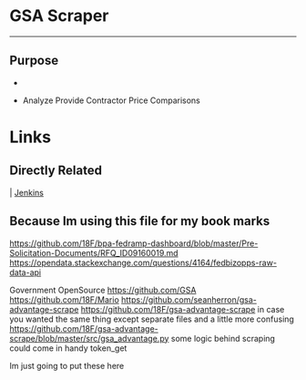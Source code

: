 GSA Scraper
===========

- - - - 
## Purpose
-


- Analyze
Provide Contractor Price Comparisons







# Links
## Directly Related
 | [Jenkins](hudson.govconsvcs.com:8080)



## Because Im using this file for my book marks

https://github.com/18F/bpa-fedramp-dashboard/blob/master/Pre-Solicitation-Documents/RFQ_ID09160019.md
https://opendata.stackexchange.com/questions/4164/fedbizopps-raw-data-api


Government OpenSource
https://github.com/GSA
https://github.com/18F/Mario
https://github.com/seanherron/gsa-advantage-scrape
https://github.com/18F/gsa-advantage-scrape
in case you wanted the same thing except separate files and a little more confusing
https://github.com/18F/gsa-advantage-scrape/blob/master/src/gsa_advantage.py
some logic behind scraping could come in handy token_get

Im just going to put these here



